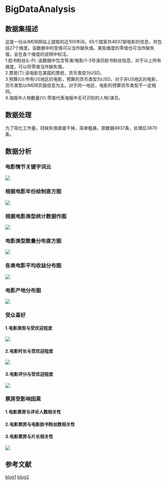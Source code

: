 # BigDataAnalysis
## 数据集描述
这是一份从IMDB网站上提取的近100年间，65个国家共4937部电影的信息，共包括27个维度。该数据中的空值可以当作缺失值。某些维度的零值也可当作缺失值，会在各个维度的说明中标注。  
1.脸书粉丝(L-P) :该数据中包含导演/电影/1-3号演员脸书粉丝信息，对于以上所有维度，可以将零值当作缺失值。  
2.票房(T):该电影在美国的票房，货币类型为USD。  
3.预算(U):所有US地区的电影，预算的货币类型为USD。对于非US地区的电影，货币类型以IMDB页面信息为主。对于同一地区，电影的预算货币类型不一定相同。  
4.海报中人物数量(V):零值代表海报中无可识别的人物/演员。  
## 数据处理
为了简化工作量，将缺失值直接干掉，简单粗暴。原数据4937条，处理后3670条。
## 数据分析
### 电影情节关键字词云
![](figs/keywords.png)
### 根据电影年份绘制直方图
![](figs/movie_released.png)
### 根据电影类型统计数据作图
![](figs/genre_by_year.png)
### 电影类型数量分布直方图
![](figs/genre_counts.png)
### 各类电影平均收益分布图
![](figs/genre_profit.png)
### 电影产地分布图
![](figs/film_producing_areas.png)
### 受众喜好
#### 1.电影类型与受欢迎程度
![](figs/popularity_genre.png)
#### 2.电影时长与受欢迎程度
![](figs/popularity_duration.png)
#### 3.电影评分与受欢迎程度
![](figs/popularity_rating.png)

### 票房受影响因素
#### 1.电影票房与评论人数相关性
#### 2.电影票房与电影脸书粉丝数相关性
#### 3.电影票房与片长相关性
![](figs/factors_affecting_box_office.png)

## 参考文献
[blog1](https://www.jianshu.com/p/72eb16739fc5)
[blog2](https://www.jianshu.com/p/a1fee4b3b5b1?utm_campaign=maleskine&utm_content=note&utm_medium=seo_notes&utm_source=recommendation)
